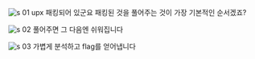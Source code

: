 ![s 01](https://user-images.githubusercontent.com/80503808/178090455-0ba87ef6-6584-4556-84f3-55e77b413b14.png)
upx 패킹되어 있군요 
패킹된 것을 풀어주는 것이 가장 기본적인 순서겠죠? 

![s 02](https://user-images.githubusercontent.com/80503808/178090457-e48f0070-f74c-4d29-85c7-b3feb64f243f.png) 
풀어주면 그 다음엔 쉬워집니다

![s 03](https://user-images.githubusercontent.com/80503808/178090458-646446f4-c2a1-4d7b-ba68-c201b1b9babe.png)
가볍게 분석하고 flag를 얻어냅니다 
